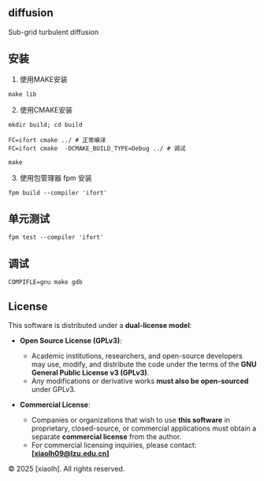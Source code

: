 ## diffusion
Sub-grid turbulent diffusion

## 安装
1. 使用MAKE安装
```
make lib
```

2. 使用CMAKE安装
```
mkdir build; cd build

FC=ifort cmake ../ # 正常编译
FC=ifort cmake  -DCMAKE_BUILD_TYPE=Debug ../ # 调试

make
```

3. 使用包管理器 fpm 安装
```
fpm build --compiler 'ifort'
```

## 单元测试
```
fpm test --compiler 'ifort'
```

## 调试
```
COMPIFLE=gnu make gdb
```

## License
This software is distributed under a **dual-license model**:  

- **Open Source License (GPLv3)**:  
  - Academic institutions, researchers, and open-source developers may use, modify, and distribute the code under the terms of the **GNU General Public License v3 (GPLv3)**.  
  - Any modifications or derivative works **must also be open-sourced** under GPLv3.  

- **Commercial License**:  
  - Companies or organizations that wish to use **this software** in proprietary, closed-source, or commercial applications must obtain a separate **commercial license** from the author.  
  - For commercial licensing inquiries, please contact: **[xiaolh09@lzu.edu.cn]**  

© 2025 [xiaolh]. All rights reserved.
